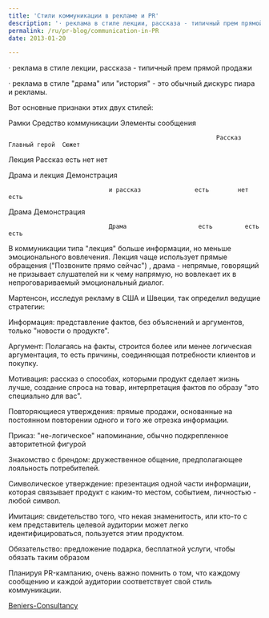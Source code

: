 ```yaml
---
title: 'Стили коммуникации в рекламе и PR'
description: '· реклама в стиле лекции, рассказа - типичный прем прямой продажи · реклама в стиле &quot;драма&quot; или &quot;история&quot; - это обычный дискурс пиара и рекламы. Вот основные признаки этих двух стилей: Рамки  Средство коммуникации  Элементы сообщения'
permalink: /ru/pr-blog/communication-in-PR
date: 2013-01-20

---
```


· реклама в стиле лекции, рассказа - типичный прем прямой продажи

· реклама в стиле "драма" или "история" - это обычный дискурс пиара и рекламы.

Вот основные признаки этих двух стилей:

Рамки       Средство коммуникации     Элементы сообщения

                                                              Рассказ   Главный герой  Сюжет

Лекция                    Рассказ                  есть        нет                     нет

Драма и лекция      Демонстрация

                                и рассказ               есть        нет                     есть

Драма                      Демонстрация

                                Драма                    есть         есть                   есть

В коммуникации типа "лекция" больше информации, но меньше эмоционального вовлечения. Лекция чаще использует прямые обращения ("Позвоните прямо сейчас") , драма - непрямые, говорящий не призывает слушателей ни к чему напрямую, но вовлекает их в непроговариваемый эмоциональный диалог.

Мартенсон, исследуя рекламу в США и Швеции, так определил ведущие стратегии:

Информация: представление фактов, без объяснений и аргументов, только "новости о продукте".

Аргумент: Полагаясь на факты, строится более или менее логическая аргументация, то есть причины, соединяющая потребности клиентов и покупку.

Мотивация: рассказ о способах, которыми продукт сделает жизнь лучше, создание спроса на товар, интерпретация фактов по образу "это специально для вас".

Повторяющиеся утверждения: прямые продажи, основанные на постоянном повторении одного и того же отрезка информации.

Приказ: "не-логическое" напоминание, обычно подкрепленное авторитетной фигурой

Знакомство с брендом: дружественное общение, предполагающее лояльность потребителей.

Символическое утверждение: презентация одной части информации, которая связывает продукт с каким-то местом, событием, личностью - любой символ.

Имитация: свидетельство того, что некая знаменитость, или кто-то с кем представитель целевой аудитории может легко идентифицироваться, пользуется этим продуктом.

Обязательство: предложение подарка, бесплатной услуги,  чтобы обязать таким образом

Планируя PR-кампанию, очень важно помнить о том, что каждому сообщению и каждой аудитории соответствует свой стиль коммуникации.

<a href="http://blog.beniers-consultancy.de/archives/4824"> Beniers-Consultancy</a>

